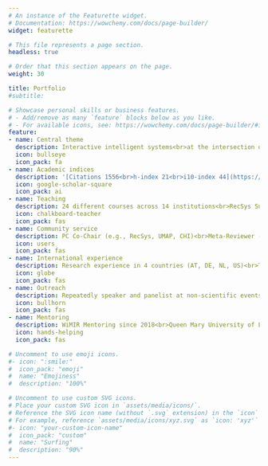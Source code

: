 ```yaml
---
# An instance of the Featurette widget.
# Documentation: https://wowchemy.com/docs/page-builder/
widget: featurette

# This file represents a page section.
headless: true

# Order that this section appears on the page.
weight: 30

title: Portfolio
#subtitle:

# Showcase personal skills or business features.
# - Add/remove as many `feature` blocks below as you like.
# - For available icons, see: https://wowchemy.com/docs/page-builder/#icons
feature:
- name: Central theme
  description: Interactive intelligent systems<br>at the intersection of human-centered computing, data science, and artificial intelligence
  icon: bullseye
  icon_pack: fa
- name: Academic indices
  description: '[Citations 1556<br>h-index 21<br>i10-index 44](https://scholar.google.at/citations?user=55_WwZ8AAAAJ&hl=en)'
  icon: google-scholar-square
  icon_pack: ai
- name: Teaching
  description: 24 different courses across 14 institutions<br>RecSys Summer School, Tutorial at UMAP<br>Supervision of >60 theses
  icon: chalkboard-teacher
  icon_pack: fas
- name: Community service
  description: PC Co-Chair (e.g., RecSys, UMAP, CHI)<br>Meta-Reviewer (e.g., CHI, ISMIR, UMAP)<br>Reviewer for >20 journals and >100 conferences
  icon: users
  icon_pack: fas
- name: International experience
  description: Research experience in 4 countries (AT, DE, NL, US)<br>Teaching experience in 5 countries (AT, DE, NL, SE, US)
  icon: globe
  icon_pack: fas
- name: Outreach
  description: Repeatedly speaker and panelist at non-scientific events (e.g., Ars Electronica Festival, Dutch Media Week, VUT Indie Days)<br>Substantial media coverage (e.g., Financial Times, El País)<br>Radio interviews (e.g., SWR 2, Ö1, FM4, NPO Radio 1)
  icon: bullhorn
  icon_pack: fas
- name: Mentoring
  description: WiMIR Mentoring since 2018<br>Queen Mary University of London since 2021
  icon: hands-helping
  icon_pack: fas

# Uncomment to use emoji icons.
#- icon: ":smile:"
#  icon_pack: "emoji"
#  name: "Emojiness"
#  description: "100%"  

# Uncomment to use custom SVG icons.
# Place your custom SVG icon in `assets/media/icons/`.
# Reference the SVG icon name (without `.svg` extension) in the `icon` field.
# For example, reference `assets/media/icons/xyz.svg` as `icon: 'xyz'`
#- icon: "your-custom-icon-name"
#  icon_pack: "custom"
#  name: "Surfing"
#  description: "90%"
---
```


